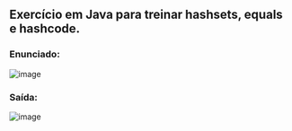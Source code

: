 ## Exercício em Java para treinar hashsets, equals e hashcode.
### Enunciado:
![image](https://github.com/user-attachments/assets/2649b0c9-fff9-43f9-a752-7e650a9cd370)
### Saída:
![image](https://github.com/user-attachments/assets/e9ddaed7-281f-4964-ac75-40b9834a3cba)


